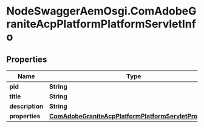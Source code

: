 # NodeSwaggerAemOsgi.ComAdobeGraniteAcpPlatformPlatformServletInfo

## Properties
Name | Type | Description | Notes
------------ | ------------- | ------------- | -------------
**pid** | **String** |  | [optional] 
**title** | **String** |  | [optional] 
**description** | **String** |  | [optional] 
**properties** | [**ComAdobeGraniteAcpPlatformPlatformServletProperties**](ComAdobeGraniteAcpPlatformPlatformServletProperties.md) |  | [optional] 



